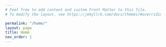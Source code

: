 ```yaml
---
# Feel free to add content and custom Front Matter to this file.
# To modify the layout, see https://jekyllrb.com/docs/themes/#overriding-theme-defaults

permalink: "/home/"
layout: page
title: Home
nav_order: 1
---
```

